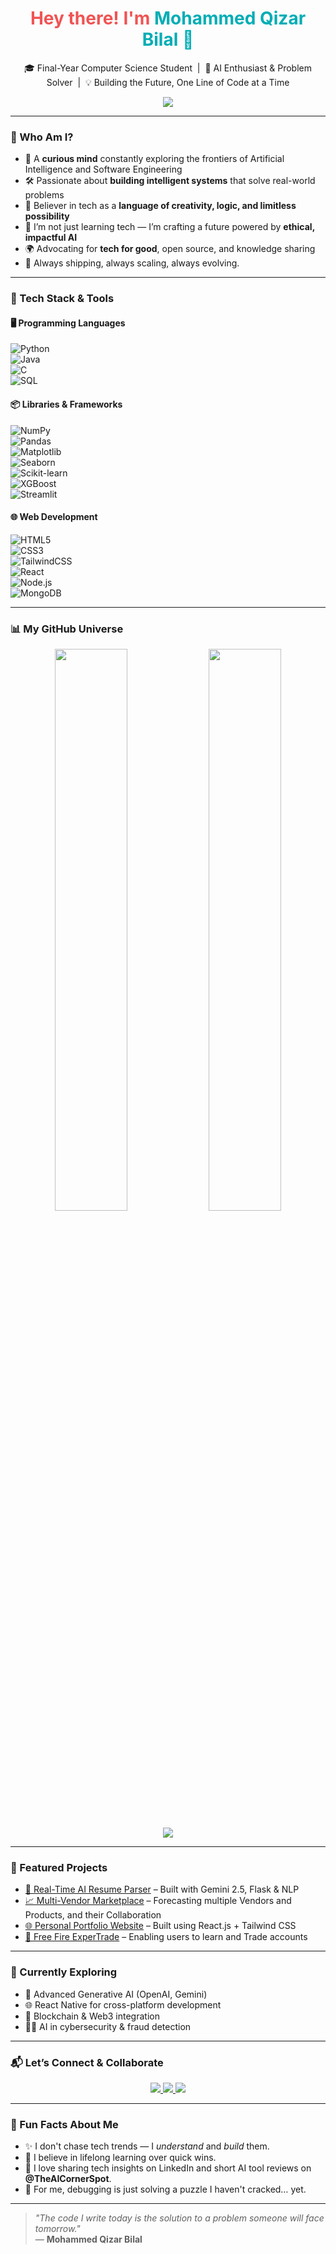 <h1 align="center" style="color: #F05454;">Hey there! I'm <span style="color:#00ADB5;"> Mohammed Qizar Bilal 👋</span></h1>

<p align="center">
  🎓 Final-Year Computer Science Student &nbsp|&nbsp 🧠 AI Enthusiast & Problem Solver &nbsp|&nbsp 💡 Building the Future, One Line of Code at a Time
</p>

<p align="center">
  <img src="https://readme-typing-svg.demolab.com?font=Fira+Code&size=24&duration=3000&pause=1000&color=00ADB5&center=true&vCenter=true&width=900&lines=Welcome+to+My+Tech+Space!;AI+is+not+the+future%2C+it's+my+present.;Turning+Ideas+into+Impact.;Coding+with+Purpose%2C+Passion%2C+and+Precision."/>
</p>

---

### 🌌 Who Am I?

- 🧠 A **curious mind** constantly exploring the frontiers of Artificial Intelligence and Software Engineering
- 🛠️ Passionate about **building intelligent systems** that solve real-world problems
- 💬 Believer in tech as a **language of creativity, logic, and limitless possibility**
- 🎯 I’m not just learning tech — I’m crafting a future powered by **ethical, impactful AI**
- 🌍 Advocating for **tech for good**, open source, and knowledge sharing
- 🚀 Always shipping, always scaling, always evolving.

---

### 🧰 Tech Stack & Tools

#### 🖥️ Programming Languages  
![Python](https://img.shields.io/badge/Python-1E1E1E?style=for-the-badge&logo=python&logoColor=FFD43B)  
![Java](https://img.shields.io/badge/Java-1E1E1E?style=for-the-badge&logo=java&logoColor=ED8B00)  
![C](https://img.shields.io/badge/C-1E1E1E?style=for-the-badge&logo=c&logoColor=00599C)  
![SQL](https://img.shields.io/badge/SQL-1E1E1E?style=for-the-badge&logo=postgresql&logoColor=336791)

#### 📦 Libraries & Frameworks  
![NumPy](https://img.shields.io/badge/NumPy-1E1E1E?style=for-the-badge&logo=numpy&logoColor=white)  
![Pandas](https://img.shields.io/badge/Pandas-1E1E1E?style=for-the-badge&logo=pandas&logoColor=white)  
![Matplotlib](https://img.shields.io/badge/Matplotlib-1E1E1E?style=for-the-badge&logo=matplotlib&logoColor=white)  
![Seaborn](https://img.shields.io/badge/Seaborn-1E1E1E?style=for-the-badge&logoColor=1E90FF)  
![Scikit-learn](https://img.shields.io/badge/Scikit--Learn-1E1E1E?style=for-the-badge&logo=scikit-learn&logoColor=F7931E)  
![XGBoost](https://img.shields.io/badge/XGBoost-1E1E1E?style=for-the-badge&logoColor=A52A2A)  
![Streamlit](https://img.shields.io/badge/Streamlit-1E1E1E?style=for-the-badge&logo=streamlit&logoColor=FF4B4B)

#### 🌐 Web Development  
![HTML5](https://img.shields.io/badge/HTML5-1E1E1E?style=for-the-badge&logo=html5&logoColor=E34F26)  
![CSS3](https://img.shields.io/badge/CSS3-1E1E1E?style=for-the-badge&logo=css3&logoColor=1572B6)  
![TailwindCSS](https://img.shields.io/badge/Tailwind_CSS-1E1E1E?style=for-the-badge&logo=tailwind-css&logoColor=38B2AC)  
![React](https://img.shields.io/badge/React-1E1E1E?style=for-the-badge&logo=react&logoColor=61DAFB)  
![Node.js](https://img.shields.io/badge/Node.js-1E1E1E?style=for-the-badge&logo=node.js&logoColor=339933)  
![MongoDB](https://img.shields.io/badge/MongoDB-1E1E1E?style=for-the-badge&logo=mongodb&logoColor=4EA94B)

---

### 📊 My GitHub Universe

<p align="center">
  <img src="https://github-readme-stats.vercel.app/api?username=QizarBilal&show_icons=true&theme=tokyonight" width="48%"/>
  <img src="https://github-readme-streak-stats.herokuapp.com?user=QizarBilal&theme=tokyonight" width="48%"/>
</p>

<p align="center">
  <img src="https://github-readme-stats.vercel.app/api/top-langs/?username=QizarBilal&layout=compact&theme=tokyonight" />
</p>

---

### 🚀 Featured Projects

- [🤖 Real-Time AI Resume Parser](https://github.com/QizarBilal/ai-resume-parser) – Built with Gemini 2.5, Flask & NLP
- [📈 Multi-Vendor Marketplace](https://github.com/QizarBilal/Multi-Vendor-Marketplace) – Forecasting multiple Vendors and Products, and their Collaboration
- [🌐 Personal Portfolio Website](https://github.com/QizarBilal/Personal-Portfolio) – Built using React.js + Tailwind CSS
- [💬 Free Fire ExperTrade](https://github.com/QizarBilal/FreeFireXperTrade) – Enabling users to learn and Trade accounts

---

### 🌱 Currently Exploring

- 🤖 Advanced Generative AI (OpenAI, Gemini)
- 🌐 React Native for cross-platform development
- 🔐 Blockchain & Web3 integration
- 🕵️‍♂️ AI in cybersecurity & fraud detection

---

### 📬 Let’s Connect & Collaborate

<p align="center">
  <a href="mailto:qizarbilal@gmail.com">
    <img src="https://img.shields.io/badge/Email-D14836?style=for-the-badge&logo=gmail&logoColor=white"/>
  </a>
  <a href="https://www.linkedin.com/in/mohammed-qizar-bilal">
    <img src="https://img.shields.io/badge/LinkedIn-0077B5?style=for-the-badge&logo=linkedin&logoColor=white"/>
  </a>
  <a href="https://qizarbilal.netlify.app">
    <img src="https://img.shields.io/badge/Portfolio-121212?style=for-the-badge&logo=google-chrome&logoColor=white"/>
  </a>
</p>

---

### 🧠 Fun Facts About Me

- ✨ I don't chase tech trends — I *understand* and *build* them.
- 📖 I believe in lifelong learning over quick wins.
- 🎤 I love sharing tech insights on LinkedIn and short AI tool reviews on **@TheAICornerSpot**.
- 🧩 For me, debugging is just solving a puzzle I haven't cracked… yet.

---

> *"The code I write today is the solution to a problem someone will face tomorrow."*  
> — **Mohammed Qizar Bilal**

